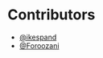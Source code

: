 # Contributors

- [@ikespand](https://github.com/ikespand)
- [@Foroozani](https://github.com/Foroozani)